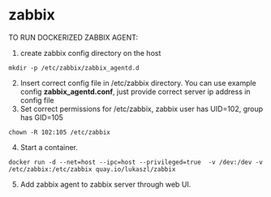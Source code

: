 # zabbix

TO RUN DOCKERIZED ZABBIX AGENT:

1. create zabbix config directory on the host
```
mkdir -p /etc/zabbix/zabbix_agentd.d
```
2. Insert correct config file in /etc/zabbix directory. You can use example config **zabbix_agentd.conf**, just provide correct server ip address in config file
3. Set correct permissions for /etc/zabbix, zabbix user has UID=102, group has GID=105
```
chown -R 102:105 /etc/zabbix
```
4. Start a container.
```
docker run -d --net=host --ipc=host --privileged=true  -v /dev:/dev -v /etc/zabbix:/etc/zabbix quay.io/lukaszl/zabbix 
```
5. Add zabbix agent to zabbix server through web UI.
